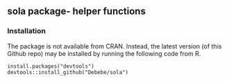 ## sola package- helper functions 

### Installation

The package is not available from CRAN. Instead, the latest version (of this Github repo) may be installed by running the following code from R.
```
install.packages("devtools") 
devtools::install_github("Debebe/sola")
```

